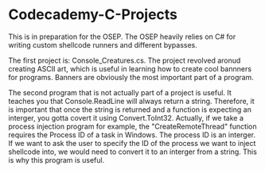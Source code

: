 # Codecademy-C-Projects
This is in preparation for the OSEP. The OSEP heavily relies on C# for writing custom shellcode runners and different bypasses. 

The first project is: Console_Creatures.cs. The project revolved aronud creating ASCII art, which is useful in learning how to create cool bannners for programs. Banners are obviously the most important part of a program. 

The second program that is not actually part of a project is useful. It teaches you that Console.ReadLine will always return a string. Therefore, it is important that once the string is returned and a function is expecting an interger, you gotta covert it using Convert.ToInt32. Actually, if we take a process injection program for example, the "CreateRemoteThread" function requires the Process ID of a task in Windows. The process ID is an interger. If we want to ask the user to specify the ID of the process we want to inject shellcode into, we would need to convert it to an interger from a string. This is why this program is useful. 
